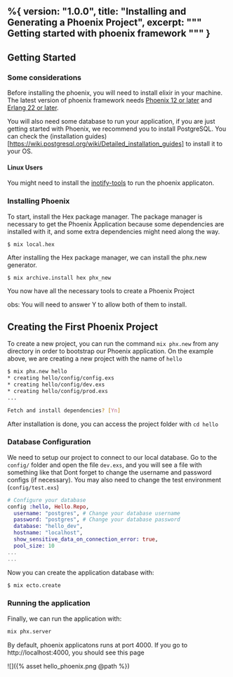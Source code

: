 %{
  version: "1.0.0",
  title: "Installing and Generating a Phoenix Project",
  excerpt: """
  Getting started with phoenix framework
  """
}
---

## Getting Started

### Some considerations

Before installing the phoenix, you will need to install elixir in your machine. The latest version of phoenix framework needs [Phoenix 12 or later](https://hexdocs.pm/phoenix/installation.html#erlang-22-or-later) and [Erlang 22 or later](https://hexdocs.pm/phoenix/installation.html#erlang-22-or-later).

You will also need some database to run your application,  if you are just getting started with Phoenix, we recommend you to install PostgreSQL. You can check the (installation guides)[https://wiki.postgresql.org/wiki/Detailed_installation_guides] to install it to your OS.

#### Linux Users

You might need to install the [inotify-tools](https://github.com/inotify-tools/inotify-tools/wiki) to run the phoenix applicaton.

### Installing Phoenix

To start, install the Hex package manager. The package manager is necessary to get the Phoenix Application because some dependencies are installed with it, and some extra dependencies might need along the way.

```bash
$ mix local.hex
``` 

After installing the Hex package manager, we can install the phx.new generator.

```
$ mix archive.install hex phx_new
```
You now have all the necessary tools to create a Phoenix Project

obs: You will need to answer Y to allow both of them to install.


## Creating the First Phoenix Project

To create a new project, you can run the command `mix phx.new` from any directory in order to bootstrap our Phoenix application. On the example above, we are creating a new project with the name of `hello`

```bash
$ mix phx.new hello
* creating hello/config/config.exs
* creating hello/config/dev.exs
* creating hello/config/prod.exs
...

Fetch and install dependencies? [Yn]
```

After installation is done, you can access the project folder with `cd hello`

### Database Configuration

We need to setup our project to connect to our local database. Go to the `config/` folder and open the file `dev.exs`, and you will see a file with something like that
Dont forget to change the username and password configs (if necessary). You may also need to change the test environment (`config/test.exs`)
```elixir
# Configure your database
config :hello, Hello.Repo,
  username: "postgres", # Change your database username
  password: "postgres", # Change your database password
  database: "hello_dev",
  hostname: "localhost",
  show_sensitive_data_on_connection_error: true,
  pool_size: 10
...
...
```

Now you can create the application database with: 

```bash
$ mix ecto.create
```

### Running the application

Finally, we can run the application with:

```bash
mix phx.server
```

By default, phoenix applicatons runs at port 4000. If you go to http://localhost:4000, you should see this page

![]({% asset hello_phoenix.png @path %})